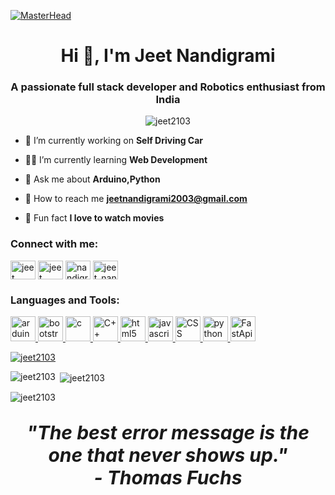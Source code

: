 [![MasterHead](https://wallpaperaccess.com/full/4910984.gif)]()
<h1 align="center">Hi 👋, I'm Jeet Nandigrami</h1>
<h3 align="center">A passionate full stack developer and Robotics enthusiast from India</h3>
<https://www.web24zone.com/wp-content/uploads/2022/10/46207-programmer-1.gif>

<p align="center"> <img src="https://4foxsolutions.com/uploads/services/161278962920049071971149580094.gif" alt="jeet2103" /> </p>


- 🔭 I’m currently working on **Self Driving Car**

- 👨‍💻 I’m currently learning **Web Development**

- 💬 Ask me about **Arduino,Python**

- 📧 How to reach me **jeetnandigrami2003@gmail.com**

- 🎥 Fun fact **I love to watch movies**

<h3 align="left">Connect with me:</h3>
<p align="left">
<a href="https://linkedin.com/in/jeet nandigrami" target="blank"><img align="center" src="https://www.citypng.com/public/uploads/preview/hd-linkedin-official-logo-transparent-background-31623962207jz85kqlqot.png" alt="jeet nandigrami" height="30" width="40" /></a>
<a href="https://fb.com/jeet nandigrami" target="blank"><img align="center" src="https://upload.wikimedia.org/wikipedia/commons/thumb/0/05/Facebook_Logo_%282019%29.png/1024px-Facebook_Logo_%282019%29.png" alt="jeet nandigrami" height="30" width="40" /></a>
<a href="https://instagram.com/nandigramijeet" target="blank"><img align="center" src="https://freelogopng.com/images/all_img/1658587162instagram-logo-png-hd.png" alt="nandigramijeet" height="30" width="40" /></a>
  <a href="https://twitter.com/jeet_nandigrami" target="blank"><img align="center" src="https://www.citypng.com/public/uploads/preview/-516141173073bkpm2xhm8.png" alt="jeet_nandigrami" height="30" width="40" /></a>
</p>

<h3 align="left">Languages and Tools:</h3>
<p align="left"> <a href="https://www.arduino.cc/" target="_blank" rel="noreferrer"> <img src="https://cdn.worldvectorlogo.com/logos/arduino-1.svg" alt="arduino" width="40" height="40"/> </a> <a href="https://getbootstrap.com" target="_blank" rel="noreferrer"> <img src="https://www.drupal.org/files/project-images/bootstrap5.jpeg" alt="bootstrap" width="40" height="40"/> </a> <a href="https://www.cprogramming.com/" target="_blank" rel="noreferrer"> <img src="https://upload.wikimedia.org/wikipedia/commons/thumb/1/18/C_Programming_Language.svg/1200px-C_Programming_Language.svg.png" alt="c" width="40" height="40"/> </a> <a href="https://www.w3schools.com/cpp/" target="_blank" rel="noreferrer"> <img src="https://e7.pngegg.com/pngimages/46/626/png-clipart-c-logo-the-c-programming-language-computer-icons-computer-programming-source-code-programming-miscellaneous-template.png" alt="C++" width="40" height="40"/> </a> <a href="https://www.w3.org/html/" target="_blank" rel="noreferrer"> <img src="https://banner2.cleanpng.com/20190125/wpj/kisspng-computer-icons-html5-scalable-vector-graphics-port-socialpack-chocolate-icon-5c4b3bbcb7d671.680718971548434364753.jpg" alt="html5" width="40" height="40"/> </a> <a href="https://developer.mozilla.org/en-US/docs/Web/JavaScript" target="_blank" rel="noreferrer"> <img src="https://p1.hiclipart.com/preview/951/574/485/react-logo-javascript-redux-vuejs-angular-angularjs-expressjs-front-and-back-ends-png-clipart.jpg" alt="javascript" width="40" height="40"/> </a> <a href="https://www.css3.com/" target="_blank" rel="noreferrer"> <img src="https://p1.hiclipart.com/preview/326/868/1022/css3-badge-blue-and-white-css-icon-png-clipart.jpg" alt="CSS" width="40" height="40"/> </a> <a href="https://www.python.org" target="_blank" rel="noreferrer"> <img src="https://banner2.cleanpng.com/20180412/kye/kisspng-python-programming-language-computer-programming-language-5acfdc3636bac7.8891188615235717662242.jpg" alt="python" width="40" height="40"/> </a> <a href="https://fastapi.tiangolo.com/lo/" target="_blank" rel="noreferrer"> <img src="https://w7.pngwing.com/pngs/141/126/png-transparent-fastapi-hd-logo-thumbnail.png" alt="FastApi" width="40" height="40"/> </a> </p>
<p align="left"> <a href="https://github.com/ryo-ma/github-profile-trophy"><img src="https://github-profile-trophy.vercel.app/?username=jeet2103" alt="jeet2103" /></a> </p>


<p><img align="left" src="https://github-readme-stats.vercel.app/api/top-langs?username=jeet2103&show_icons=true&locale=en&layout=compact" alt="jeet2103" /></p>

<p>&nbsp;<img align="center" src="https://github-readme-stats.vercel.app/api?username=jeet2103&show_icons=true&locale=en" alt="jeet2103" /></p>

<p><img align="center" src="https://github-readme-streak-stats.herokuapp.com/?user=jeet2103&" alt="jeet2103" /></p>
<p align= "center" class="my-5" style="font-size : 30px"><b><em>"The best error message is the one that never shows up." <br>                                                                                                       - Thomas Fuchs</em></b></p>
